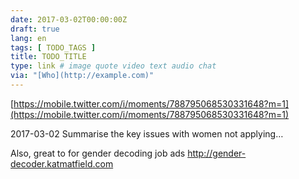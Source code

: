 ```yaml
---
date: 2017-03-02T00:00:00Z
draft: true
lang: en
tags: [ TODO_TAGS ]
title: TODO_TITLE
type: link # image quote video text audio chat
via: "[Who](http://example.com)"
---
```



[https://mobile.twitter.com/i/moments/788795068530331648?m=1](https://mobile.twitter.com/i/moments/788795068530331648?m=1)

2017-03-02
Summarise the key issues with women not applying…

Also, great to for gender decoding job ads
http://gender-decoder.katmatfield.com
